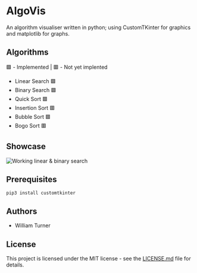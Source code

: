 # AlgoVis
An algorithm visualiser written in python; using CustomTKinter for graphics and matplotlib for graphs.

## Algorithms
🟩 - Implemented | 🟥 - Not yet implented
 - Linear Search 🟩
 - Binary Search 🟩
 - Quick Sort 🟥
 - Insertion Sort 🟥
 - Bubble Sort 🟥
 - Bogo Sort 🟥

## Showcase
![Working linear & binary search](images/demo.gif)

## Prerequisites
```
pip3 install customtkinter
```

## Authors
 - William Turner

## License
This project is licensed under the MIT license - see the [LICENSE.md](LICENSE) file for details.